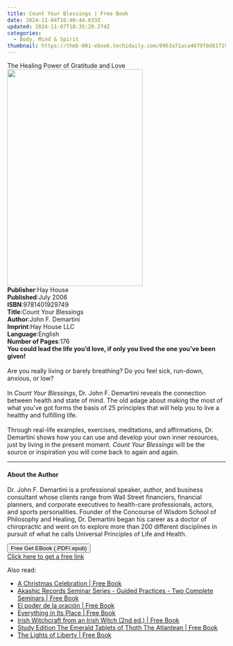 ```yaml
---
title: Count Your Blessings | Free Book
date: 2024-11-04T16:40:44.633Z
updated: 2024-11-07T18:35:29.274Z
categories:
  - Body, Mind & Spirit
thumbnail: https://thmb-001-ebook.techidaily.com/0963a71aca4679f8d817192427928e3fe882f495f8885a4b4f723727bcbbc230.jpg
---
```

<main id="book-container">
  <div class="flex flex-col">
    <div class="book-brief flex-1 py-6 px-4 sm:p-6 md:py-10 md:px-8">
      <!-- brief-->
      <div class="book-brief-main">The Healing Power of Gratitude and Love</div>
    </div>
    <div
      class="book-meta-info flex-1 grid gap-4 col-start-1 col-end-3 row-start-1 sm:mb-6 sm:grid-cols-4 lg:gap-6 lg:col-start-2 lg:row-end-6 lg:row-span-6 lg:mb-0"
    >
      <div
        class="book-meta-info-left place-content-center mt-4 p-4 text-sm leading-6 col-start-2 col-span-2 dark:text-slate-400"
      >
        <img
          class="w-full h-500 object-cover rounded-lg sm:h-255 sm:col-span-2 lg:col-span-full"
          src="https://img-001-ebook.techidaily.com/3b75fd3a527b8fa5ff94943b3b185e03f47f9c9e68451be93746680dcc567b11.jpg"
          alt=""
          width="312"
          height="500"
        />
      </div>
      <div
        class="book-meta-info-right mt-2 col-start-1 row-start-2 col-span-3 self-center"
      >
        <!-- meta data  -->
        <div class="flex flex-col px-4 md:px-8">
          <div class="flex-1">
            <strong>Publisher</strong>:<span class="px-2">Hay House</span>
          </div>
          <div class="flex-1">
            <strong>Published</strong>:<span class="px-2">July 2006</span>
          </div>
          <div class="flex-1">
            <strong>ISBN</strong>:<span class="px-2">9781401929749</span>
          </div>
          <div class="flex-1">
            <strong>Title</strong>:<span class="px-2"
              >Count Your Blessings</span
            >
          </div>
          <div class="flex-1">
            <strong>Author</strong>:<span class="px-2">John F. Demartini</span>
          </div>
          <div class="flex-1">
            <strong>Imprint</strong>:<span class="px-2">Hay House LLC</span>
          </div>
          <div class="flex-1">
            <strong>Language</strong>:<span class="px-2">English</span>
          </div>
          <div class="flex-1">
            <strong>Number of Pages</strong>:<span class="px-2">176</span>
          </div>
        </div>
      </div>
    </div>
    <div class="book-description flex-1 py-6 px-4 sm:p-6 md:py-10 md:px-8">
      <div class="book-description-main">
        <div accordion-content="" id="description">
          <b
            >You could lead the life you’d love, if only you lived the one
            you’ve been given! </b
          ><br /><br />Are you really living or barely breathing? Do you feel
          sick, run-down, anxious, or low? <br /><br />In
          <i>Count Your Blessings</i>, Dr. John F. Demartini reveals the
          connection between health and state of mind. The old adage about
          making the most of what you’ve got forms the basis of 25 principles
          that will help you to live a healthy and fulfilling life.
          <br /><br />Through real-life examples, exercises, meditations, and
          affirmations, Dr. Demartini shows how you can use and develop your own
          inner resources, just by living in the present moment.
          <i>Count Your Blessings</i> will be the source or inspiration you will
          come back to again and again.
        </div>
      </div>
    </div>
    <div class="book-excerpts flex-1 py-6 px-4 sm:p-6 md:py-10 md:px-8">
      <!-- excerpts-->
      <div class="book-excerpts-main">
        <hr />
        <h4 class="placeholder placeholder-heading">
          <span>About the Author</span>
        </h4>
        <p>
          Dr. John F. Demartini is a professional speaker, author, and business
          consultant whose clients range from Wall Street financiers, financial
          planners, and corporate executives to health-care professionals,
          actors, and sports personalities. Founder of the Concourse of Wisdom
          School of Philosophy and Healing, Dr. Demartini began his career as a
          doctor of chiropractic and went on to explore more than 200 different
          disciplines in pursuit of what he calls Universal Principles of Life
          and Health.
        </p>
      </div>
    </div>
    <div
      class="book-about-author flex-1 py-6 px-4 sm:p-6 md:py-10 md:px-8"
    ></div>
    <div class="book-free-get flex-1 py-6 px-4 sm:p-6 md:py-10 md:px-8">
      <button
        id="btn-free-get"
        class="bg-blue-500 hover:bg-blue-700 text-white font-bold py-2 px-4 rounded"
      >
        Free Get EBook (.PDF/.epub)
      </button>
      <div id="countdown-display" class="px-2 text-lg mt-2"></div>
      <a
        id="free-link"
        class="hidden bg-blue-500 hover:bg-blue-700 text-white font-bold py-2 px-4 rounded"
        href="https://www.ebooks.com/en-us/book/96317400/count-your-blessings/john-f-demartini/"
        target="_blank"
        >Click here to get a free link</a
      >
    </div>
    <script>
      let countdownTime = 0;
      let countdownInterval = null;
      document
        .getElementById('btn-free-get')
        .addEventListener('click', startCountdown);
      function startCountdown() {
        countdownTime = new Date().getTime() + 60000 * 3;
        countdownInterval = setInterval(updateCountdown, 1000);
        document.getElementById('btn-free-get').disabled = true;
        document
          .getElementById('btn-free-get')
          .classList.add('bg-gray-500', 'cursor-not-allowed');
      }
      function updateCountdown() {
        let currentTime = new Date().getTime();
        let timeLeft = countdownTime - currentTime;
        let secondsLeft = Math.floor(timeLeft / 1000);
        document.getElementById('countdown-display').innerHTML =
          `Remaining time: ${secondsLeft} seconds.`;
        if (secondsLeft <= 0) {
          clearInterval(countdownInterval);
          document.getElementById('btn-free-get').classList.add('hidden');
          document.getElementById('free-link').classList.remove('hidden');
          document.getElementById('countdown-display').innerHTML = '';
        }
      }
    </script>
  </div>
</main>

<ins class="adsbygoogle"
      style="display:block"
      data-ad-client="ca-pub-7571918770474297"
      data-ad-slot="8358498916"
      data-ad-format="auto"
      data-full-width-responsive="true"></ins>
    

<span class="atpl-alsoreadstyle">Also read:</span>
<div><ul>
<li><a href="https://novels-ebooks.techidaily.com/210062011-9781449448011-a-christmas-celebration/"><u>A Christmas Celebration | Free Book</u></a></li>
<li><a href="https://novels-ebooks.techidaily.com/210061650-9781949661255-akashic-records-seminar-series-guided-practices-two-complete-seminars/"><u>Akashic Records Seminar Series - Guided Practices - Two Complete Seminars | Free Book</u></a></li>
<li><a href="https://novels-ebooks.techidaily.com/210062336-9786074525885-el-poder-de-la-oracion/"><u>El poder de la oración | Free Book</u></a></li>
<li><a href="https://novels-ebooks.techidaily.com/210061744-9780648853374-everything-in-its-place/"><u>Everything in Its Place | Free Book</u></a></li>
<li><a href="https://novels-ebooks.techidaily.com/210061608-9781913821104-irish-witchcraft-from-an-irish-witch-2nd-ed/"><u>Irish Witchcraft from an Irish Witch (2nd ed.) | Free Book</u></a></li>
<li><a href="https://novels-ebooks.techidaily.com/210061720-9780975939031-study-edition-the-emerald-tablets-of-thoth-the-atlantean/"><u>Study Edition The Emerald Tablets of Thoth The Atlantean | Free Book</u></a></li>
<li><a href="https://novels-ebooks.techidaily.com/210062016-9781449448066-the-lights-of-liberty/"><u>The Lights of Liberty | Free Book</u></a></li>
</ul></div>


